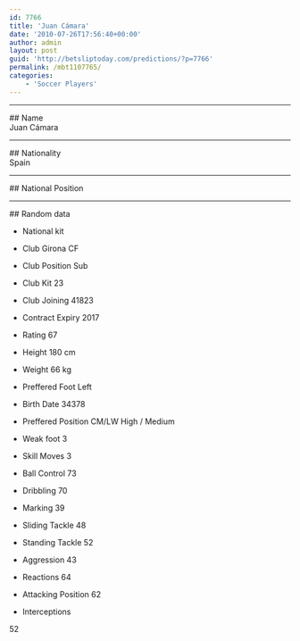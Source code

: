 ```yaml
---
id: 7766
title: 'Juan Cámara'
date: '2010-07-26T17:56:40+00:00'
author: admin
layout: post
guid: 'http://betsliptoday.com/predictions/?p=7766'
permalink: /mbt1107765/
categories:
    - 'Soccer Players'
---
```


- - - - - -

\## Name  
 Juan Cámara

- - - - - -

\## Nationality  
 Spain

- - - - - -

\## National Position

- - - - - -

\## Random data

- National kit
- Club
 Girona CF

- Club Position
 Sub

- Club Kit
 23

- Club Joining
 41823

- Contract Expiry
 2017

- Rating
 67

- Height
 180 cm

- Weight
 66 kg

- Preffered Foot
 Left

- Birth Date
 34378

- Preffered Position
 CM/LW High / Medium

- Weak foot
 3

- Skill Moves
 3

- Ball Control
 73

- Dribbling
 70

- Marking
 39

- Sliding Tackle
 48

- Standing Tackle
 52

- Aggression
 43

- Reactions
 64

- Attacking Position
 62

- Interceptions

 52